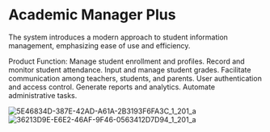 # Academic Manager Plus

The system introduces a modern approach to student information management, emphasizing ease of use and efficiency.

Product Function:
Manage student enrollment and profiles.
Record and monitor student attendance.
Input and manage student grades.
Facilitate communication among teachers, students, and parents.
User authentication and access control.
Generate reports and analytics.
Automate administrative tasks.


![5E46834D-387E-42AD-A61A-2B3193F6FA3C_1_201_a](https://github.com/user-attachments/assets/9a236065-cd6b-43e3-87fb-336523bb823e)
![36213D9E-E6E2-46AF-9F46-0563412D7D94_1_201_a](https://github.com/user-attachments/assets/3f10bad0-33d6-446f-afee-e192e736886d)



